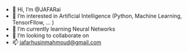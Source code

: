 - 👋 Hi, I’m @JAFARai
- 👀 I’m interested in Artificial Intelligence (Python, Machine Learning, TensorFllow, ... )
- 🌱 I’m currently learning Neural Networks 
- 💞️ I’m looking to collaborate on 
- 📫 jafarhusinmahmoud@gmail.com
